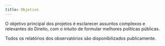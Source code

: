 ```yaml
---
title: Objetivo
---
```


O objetivo principal dos projetos é esclarecer assuntos complexos e relevantes do Direito, com o intuito de formular melhores políticas públicas.

Todos os relatórios dos observatórios são disponibilizados publicamente.
